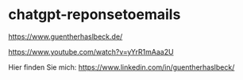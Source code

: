 # chatgpt-reponsetoemails

https://www.guentherhaslbeck.de/

https://www.youtube.com/watch?v=yYrR1mAaa2U

Hier finden Sie mich:
https://www.linkedin.com/in/guentherhaslbeck/
